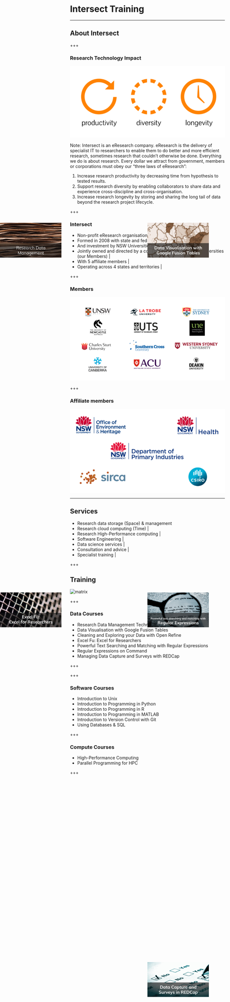 # Intersect Training

---

## About Intersect

+++

### Research Technology Impact

![research_technology_impact](assets/research_technology_impact.png)

Note:
Intersect is an eResearch company. eResearch is the delivery of specialist IT to researchers to enable them to do better and more efficient research, sometimes research that couldn’t otherwise be done.  Everything we do is about research. Every dollar we attract from government, members or corporations must obey our “three laws of eResearch”:
1. Increase research productivity by decreasing time from hypothesis to tested results. 
1. Support research diversity by enabling collaborators to share data and experience cross-discipline and cross-organisation. 
1. Increase research longevity by storing and sharing the long tail of data beyond the research project lifecycle. 

+++

### Intersect

- Non-profit eResearch organisation
- Formed in 2008 with state and federal grants |
- And investment by NSW Universities |
- Jointly owned and directed by a consortium of 12 Australian Universities (our Members) |
- With 5 affiliate members |
- Operating across 4 states and territories |

+++

### Members

![members](assets/members.png)

+++

### Affiliate members

![affiliates](assets/affiliates.png)

---

## Services

- Research data storage (Space) & management
- Research cloud computing (Time) |
- Research High-Performance computing |
- Software Engineering |
- Data science services |
- Consultation and advice |
- Specialist training |

+++

## Training

![matrix](assets/matrix.png) <!-- .element: class="fragment" -->

+++

### Data Courses

<ul>
<li>Research Data Management Techniques</li>
<li>Data Visualisation with Google Fusion Tables</li>
<li>Cleaning and Exploring your Data with Open Refine</li>
<li>Excel Fu: Excel for Researchers</li>
<li>Powerful Text Searching and Matching with Regular Expressions</li>
<li>Regular Expressions on Command</li>
<li>Managing Data Capture and Surveys with REDCap</li>
</ul>

+++

<img src="rdmt/rdmt_tile.jpg" alt="rdmt" style="position: fixed; left: 0%; top: 20%" width="200"/>
<img src="gft/gft_tile.jpg" alt="gft" style="position: fixed; left: 50%; top: 20%" width="200"/>
<img src="or/or_tile.jpg" alt="or" style="position: fixed; left: 100%; top: 20%" width="200"/>
<img src="excel/excel_tile.jpg" alt="excel" style="position: fixed; left: 0%; top: 50%" width="200"/>
<img src="re/re_tile.jpg" alt="re" style="position: fixed; left: 50%; top: 50%" width="200"/>
<img src="reoc/reoc_tile.jpg" alt="reoc" style="position: fixed; left: 100%; top: 50%" width="200"/>
<img src="redcap/redcap_tile.jpg" alt="redcap" style="position: fixed; left: 50%; top: 80%" width="200"/>

+++

### Software Courses

<ul>
	<li>Introduction to Unix</li>
	<li>Introduction to Programming in Python</li>
	<li>Introduction to Programming in R</li>
	<li>Introduction to Programming in MATLAB</li>
	<li>Introduction to Version Control with Git</li>
	<li>Using Databases & SQL</li>
</ul>

+++

### Compute Courses

<ul>
	<li>High-Performance Computing</li>
	<li>Parallel Programming for HPC</li>
</ul>

+++	

